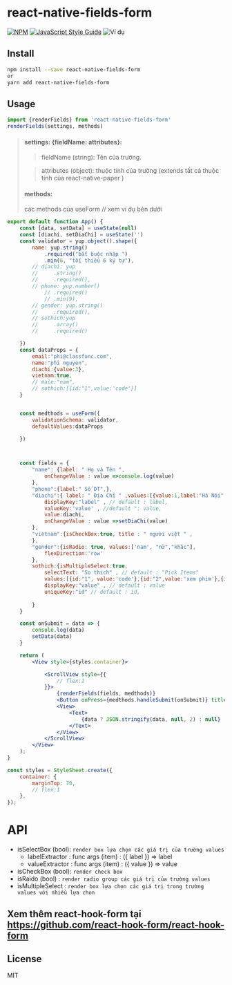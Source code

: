 # react-native-fields-form

>

[![NPM](https://img.shields.io/npm/v/react-native-fields-form.svg)](https://www.npmjs.com/package/react-native-fields-form) [![JavaScript Style Guide](https://img.shields.io/badge/code_style-standard-brightgreen.svg)](https://standardjs.com)
![Ví dụ](https://firebasestorage.googleapis.com/v0/b/saga-dd0c2.appspot.com/o/images%2FASDKxbSjnLg5Y6orOqgVwIX2hKf2%2FA%CC%89nh%20chu%CC%A3p%20Ma%CC%80n%20hi%CC%80nh%202019-12-11%20lu%CC%81c%202.59.42%20CH.png?alt=media&token=ce45b12d-8933-44b2-ac83-58b19e4b0a8a "Ví dụ")

## Install

```bash
npm install --save react-native-fields-form
or
yarn add react-native-fields-form
```

## Usage
```js
import {renderFields} from 'react-native-fields-form'
renderFields(settings, methods)
```

> #### settings: {fieldName: attributes}:
>> fieldName (string): Tên của trường.
>
>> attributes (object): thuộc tính của trường (extends tất cả thuộc tính của react-native-paper ) 
>
> #### methods:
> các methods của useForm // xem ví dụ bên dưới

```jsx
export default function App() {
    const [data, setData] = useState(null)
    const [diachi, setDiaChi] = useState('')
    const validator = yup.object().shape({
        name: yup.string()
            .required("bắt buộc nhập ")
            .min(6, "tối thiểu 6 ký tự"),
        // diachi: yup
        //     .string()
        //     .required(),
        // phone: yup.number()
            // .required()
            // .min(9),
        // gender: yup.string()
        //     .required(),
        // sothich:yup
        //     .array()
        //     .required()

    })
    const dataProps = {
        email:"phi@classfunc.com",
        name:"phi nguyen",
        diachi:{value:3},
        vietnam:true,
        // male:"nam",
        // sothich:[{id:"1",value:'code'}]
    }


    const medthods = useForm({
        validationSchema: validator,
        defaultValues:dataProps

    })



    const fields = {
        "name": {label: " Họ và Tên ",
            onChangeValue : value =>console.log(value)
        },
        "phone":{label:" Số ĐT",},
        "diachi":{ label: " Địa Chỉ " ,values:[{value:1,label:"Hà Nội" }, {value:2,label:"HCM"}, {value:3,label: "Thanh Hoa"}] , isSelectBox:true ,
            displayKey:"label" , // default : label,
            valueKey:'value' , //default ": value,
            value:diachi,
            onChangeValue : value =>setDiaChi(value)
        },
        "vietnam":{isCheckBox:true, title : " người việt " ,
        },
        "gender":{isRadio: true, values:['nam', "nữ","khác"],
            flexDirection:'row'
        },
        sothich:{isMultipleSelect:true,
            selectText: "So thich" , // default : "Pick Items"
            values:[{id:"1", value:'code'},{id:"2",value:'xem phim'},{id:"3",value:'doc sach'}],
            displayKey:"value" , // default : value
            uniqueKey:"id" // default : id,
           
        }
    }

    const onSubmit = data => {
        console.log(data)
        setData(data)
    }

    return (
        <View style={styles.container}>

            <ScrollView style={{
                // flex:1
            }}>
                {renderFields(fields, medthods)}
                <Button onPress={medthods.handleSubmit(onSubmit)} title={'submit'}/>
                <View>
                    <Text>
                        {data ? JSON.stringify(data, null, 2) : null}
                    </Text>
                </View>
            </ScrollView>
        </View>
    );
}

const styles = StyleSheet.create({
    container: {
        marginTop: 70,
        // flex:1
    },
});

```
# API

+ isSelectBox (bool): `render box lựa chọn các giá trị của trường values`
  -  labelExtractor : func args (item) : ({ label }) => label
  -  valueExtractor : func args (item) : ({ value }) => value
+ isCheckBox (bool): `render check box`
+ isRaido (bool) : `render radio group các giá trị của trường values`
+ isMultipleSelect : `render box lựa chọn các giá trị trong trường values với nhiều lựa chon`

## Xem thêm react-hook-form tại https://github.com/react-hook-form/react-hook-form
## License

MIT
